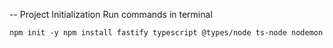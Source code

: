 
-- Project Initialization
Run commands in terminal

`npm init -y
npm install fastify typescript @types/node ts-node nodemon`
